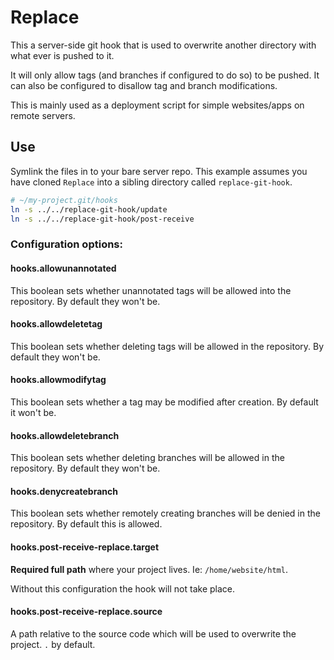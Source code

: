 Replace
=======

This a server-side git hook that is used to overwrite another directory with what ever is pushed to it.

It will only allow tags (and branches if configured to do so) to be pushed. It can also be configured to disallow tag and branch modifications.

This is mainly used as a deployment script for simple websites/apps on remote servers.

Use
---

Symlink the files in to your bare server repo. This example assumes you have cloned `Replace` into a sibling directory called `replace-git-hook`.

```sh
# ~/my-project.git/hooks
ln -s ../../replace-git-hook/update
ln -s ../../replace-git-hook/post-receive
```

### Configuration options:

#### hooks.allowunannotated

This boolean sets whether unannotated tags will be allowed into the repository.  By default they won't be.

#### hooks.allowdeletetag

This boolean sets whether deleting tags will be allowed in the repository.  By default they won't be.

#### hooks.allowmodifytag

This boolean sets whether a tag may be modified after creation. By default it won't be.

#### hooks.allowdeletebranch

This boolean sets whether deleting branches will be allowed in the repository.  By default they won't be.

#### hooks.denycreatebranch

This boolean sets whether remotely creating branches will be denied in the repository.  By default this is allowed.

#### hooks.post-receive-replace.target

**Required full path** where your project lives. Ie: `/home/website/html`.

Without this configuration the hook will not take place.

#### hooks.post-receive-replace.source

A path relative to the source code which will be used to overwrite the project. `.` by default.

